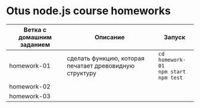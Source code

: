 # Otus node.js course homeworks

| Ветка с домашним заданием    | Описание   | Запуск |
| ----------- |-------------|-------------|
| homework-01 | сделать функцию, которая печатает древовидную структуру | ```cd homework-01```<br/>```npm start```<br/>```npm test``` |
| homework-02 |  |  |
| homework-03 |  |  |
